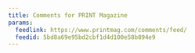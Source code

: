 ```yaml
---
title: Comments for PRINT Magazine
params:
  feedlink: https://www.printmag.com/comments/feed/
  feedid: 5bd8a69e95bd2cbf1d4d100e58b894e9
---
```

